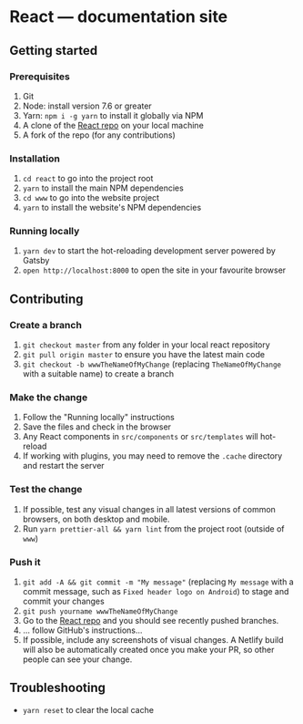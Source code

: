 # React — documentation site

## Getting started

### Prerequisites

1. Git
1. Node: install version 7.6 or greater
1. Yarn: `npm i -g yarn` to install it globally via NPM
1. A clone of the [React repo](https://github.com/facebook/react) on your local machine
1. A fork of the repo (for any contributions)

### Installation

1. `cd react` to go into the project root
1. `yarn` to install the main NPM dependencies
1. `cd www` to go into the website project
1. `yarn` to install the website's NPM dependencies

### Running locally

1. `yarn dev` to start the hot-reloading development server powered by Gatsby
1. `open http://localhost:8000` to open the site in your favourite browser

## Contributing

### Create a branch

1. `git checkout master` from any folder in your local react repository
1. `git pull origin master` to ensure you have the latest main code
1. `git checkout -b wwwTheNameOfMyChange` (replacing `TheNameOfMyChange` with a suitable name) to create a branch

### Make the change

1. Follow the "Running locally" instructions
1. Save the files and check in the browser
  1. Any React components in `src/components` or `src/templates` will hot-reload
  1. If working with plugins, you may need to remove the `.cache` directory and restart the server

### Test the change

1. If possible, test any visual changes in all latest versions of common browsers, on both desktop and mobile.
1. Run `yarn prettier-all && yarn lint` from the project root (outside of `www`)

### Push it

1. `git add -A && git commit -m "My message"` (replacing `My message` with a commit message, such as `Fixed header logo on Android`) to stage and commit your changes
1. `git push yourname wwwTheNameOfMyChange`
1. Go to the [React repo](https://github.com/facebook/react) and you should see recently pushed branches.
1. ... follow GitHub's instructions...
1. If possible, include any screenshots of visual changes. A Netlify build will also be automatically created once you make your PR, so other people can see your change.

## Troubleshooting

- `yarn reset` to clear the local cache
